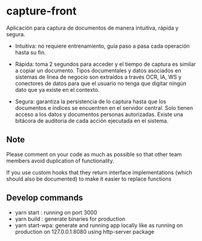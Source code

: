 # capture-front

Aplicación para captura de documentos de manera intuitiva, rápida y segura.

- Intuitiva: no requiere entrenamiento, guía paso a pasa cada operación hasta su fin.

- Rápida: toma 2 segundos para acceder y el tiempo de captura es similar a copiar un documento. Tipos documentales y datos asociados en sistemas de línea de negocio son extraídos a través OCR, IA, WS y conectores de datos para que el usuario no tenga que digitar ningún dato que ya existe en el contexto.

- Segura: garantiza la persistencia de lo captura hasta que los documentos e índices se encuentren en el servidor central. Solo tienen acceso a los datos y documentos personas autorizadas. Existe una bitácora de auditoria de cada acción ejecutada en el sistema.

## Note

Please comment on your code as much as possible so that other team members avoid duplication of functionality.

If you use custom hooks that they return interface implementations (which should also be documented) to make it easier to replace functions

## Develop commands

- yarn start : running on port 3000
- yarn build : generate binaries for production
- yarn start-wpa: generate and running app locally like as running on production on 127.0.0.1:8080 using http-server package
